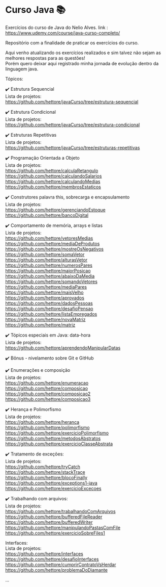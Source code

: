 # Curso Java :books:
Exercícios do curso de Java do Nelio Alves.
link : https://www.udemy.com/course/java-curso-completo/
<br>

Repositório com a finalidade de praticar os exercícios do curso.

Aqui venho atualizando os exercícios realizados e sim talvez não sejam as melhores respostas para as questões! <br>
Porém quero deixar aqui registrado minha jornada de evolução dentro da linguagem java.

Tópicos:

:heavy_check_mark: Estrutura Sequencial <br>
Lista de projetos: <br>
https://github.com/hettore/javaCurso/tree/estrutura-sequencial <br>

:heavy_check_mark: Estrutura Condicional <br>
Lista de projetos: <br>
https://github.com/hettore/javaCurso/tree/estrutura-condicional <br>

:heavy_check_mark: Estruturas Repetitivas <br>
Lista de projetos: <br>
https://github.com/hettore/javaCurso/tree/estruturas-repetitivas <br>

:heavy_check_mark: Programação Orientada a Objeto <br> 
 Lista de projetos: <br>
 https://github.com/hettore/calculaRetangulo <br>
 https://github.com/hettore/calculandoSalarios <br>
 https://github.com/hettore/calculandoMedias <br>
 https://github.com/hettore/membrosEstaticos <br>
 
:heavy_check_mark: Construtores palavra this, sobrecarga e encapsulamento <br>
Lista de projetos: <br>
https://github.com/hettore/gerenciandoEstoque <br>
https://github.com/hettore/bancoDigital <br>

:heavy_check_mark: Comportamento de memória, arrays e listas <br>
Lista de projetos: <br>
https://github.com/hettore/vetoresMedias <br>
https://github.com/hettore/mediaDeProdutos <br>
https://github.com/hettore/mostreOsNegativos <br>
https://github.com/hettore/somaVetor <br>
https://github.com/hettore/alturasVetor <br>
https://github.com/hettore/numerosPares <br>
https://github.com/hettore/maiorPosicao <br>
https://github.com/hettore/abaixoDaMedia <br>
https://github.com/hettore/somandoVetores <br>
https://github.com/hettore/mediaPares <br>
https://github.com/hettore/maisVelho <br>
https://github.com/hettore/aprovados <br>
https://github.com/hettore/dadosPessoas <br>
https://github.com/hettore/desafioPensao <br>
https://github.com/hettore/listaEmpregados <br>
https://github.com/hettore/novaMatriz <br>
https://github.com/hettore/matriz <br>

:heavy_check_mark: Tópicos especiais em Java: data-hora <br>
Lista de projetos: <br>
https://github.com/hettore/aprendendoManipularDatas <br>

:heavy_check_mark: Bônus - nivelamento sobre Git e GitHub <br>

:heavy_check_mark: Enumerações e composição <br>
Lista de projetos: <br>
https://github.com/hettore/enumeracao <br>
https://github.com/hettore/composicao <br>
https://github.com/hettore/composicao2 <br>
https://github.com/hettore/composicao3 <br>

:heavy_check_mark: Herança e Polimorfismo <br>
Lista de projetos: <br>
https://github.com/hettore/heranca <br>
https://github.com/hettore/polimorfismo <br>
https://github.com/hettore/exercicioPolimorfismo <br>
https://github.com/hettore/metodosAbstratos <br>
https://github.com/hettore/exercicioClasseAbstrata <br>

:heavy_check_mark: Tratamento de exceções: <br>
Lista de projetos: <br>
https://github.com/hettore/tryCatch <br>
https://github.com/hettore/stackTrace <br>
https://github.com/hettore/blocoFinally <br>
https://github.com/hettore/exceptions1-java <br>
https://github.com/hettore/exercicioExcecoes <br>

:heavy_check_mark: Trabalhando com arquivos: <br>
Lista de projetos: <br>
https://github.com/hettore/trabalhandoComArquivos <br>
https://github.com/hettore/bufferedFileReader <br>
https://github.com/hettore/bufferedWriter <br>
https://github.com/hettore/manipulandoPastasComFile <br>
https://github.com/hettore/exercicioSobreFiles1 <br>

 Interfaces: <br>
 Lista de projetos: <br>
 https://github.com/hettore/interfaces <br>
 https://github.com/hettore/desafioInterfaces <br>
 https://github.com/hettore/cumprirContratoVsHerdar <br>
 https://github.com/hettore/problemaDoDiamante <br>
 
 
 
 
 
 
 




...
